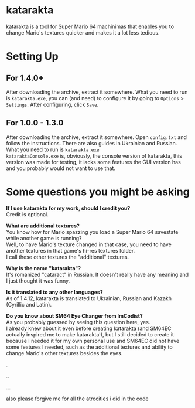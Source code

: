 # katarakta
katarakta is a tool for Super Mario 64 machinimas that enables you to change Mario's textures quicker and makes it a lot less tedious.

# Setting Up
## For 1.4.0+
After downloading the archive, extract it somewhere. What you need to run is `katarakta.exe`, you can (and need) to configure it by going to `Options` > `Settings`. After configuring, click `Save`.
## For 1.0.0 - 1.3.0
After downloading the archive, extract it somewhere. Open `config.txt` and follow the instructions. There are also guides in Ukrainian and Russian.\
What you need to run is `katarakta.exe`\
`kataraktaConsole.exe` is, obviously, the console version of katarakta, this version was made for testing, it lacks some features the GUI version has and you probably would not want to use that.

# Some questions you might be asking
**If I use katarakta for my work, should I credit you?**\
Credit is optional.

**What are additional textures?**\
You know how for Mario spazzing you load a Super Mario 64 savestate while another game is running?\
Well, to have Mario's texture changed in that case, you need to have another textures in that game's hi-res textures folder.\
I call these other textures the "additional" textures.

**Why is the name "katarakta"?**\
It's romanized "cataract" in Russian. It doesn't really have any meaning and I just thought it was funny.

**Is it translated to any other languages?**\
As of 1.4.12, katarakta is translated to Ukrainian, Russian and Kazakh (Cyrillic and Latin).

**Do you know about SM64 Eye Changer from ImCodist?**\
As you probably guessed by seeing this question here, yes.\
I already knew about it even before creating katarakta (and SM64EC actually inspired me to make katarakta!), but I still decided to create it because I needed it for my own personal use and SM64EC did not have some features I needed, such as the additional textures and ability to change Mario's other textures besides the eyes.

.

..

...

also please forgive me for all the atrocities i did in the code
